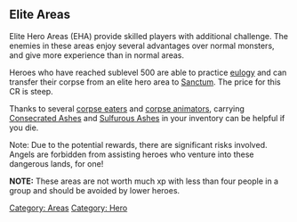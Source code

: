 ## Elite Areas

Elite Hero Areas (EHA) provide skilled players with additional
challenge. The enemies in these areas enjoy several advantages over
normal monsters, and give more experience than in normal areas.

Heroes who have reached sublevel 500 are able to practice
[eulogy](Eulogy "wikilink") and can transfer their corpse from an elite
hero area to [Sanctum](:Category:_Sanctum "wikilink"). The price for
this CR is steep.

Thanks to several [ corpse eaters](Corpse-Eating_Mobs "wikilink") and [
corpse animators](Corpse-Animating_Mobs "wikilink"), carrying
[Consecrated Ashes](Consecrated_Ashes "wikilink") and [Sulfurous
Ashes](Sulfurous_Ashes "wikilink") in your inventory can be helpful if
you die.

Note: Due to the potential rewards, there are significant risks
involved. Angels are forbidden from assisting heroes who venture into
these dangerous lands, for one!

**NOTE:** These areas are not worth much xp with less than four people
in a group and should be avoided by lower heroes.

[Category: Areas](Category:_Areas "wikilink") [Category:
Hero](Category:_Hero "wikilink")
